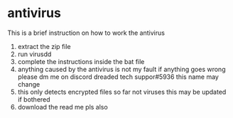 # antivirus
This is a brief instruction on how to work the antivirus 
1. extract the zip file
2. run virusdd 
3. complete the instructions inside the bat file
4. anything caused by the antivirus is not my fault if anything goes wrong please dm me on discord dreaded tech suppor#5936 this name may change
5. this only detects encrypted files so far not viruses this may be updated if bothered
6. download the read me pls also

